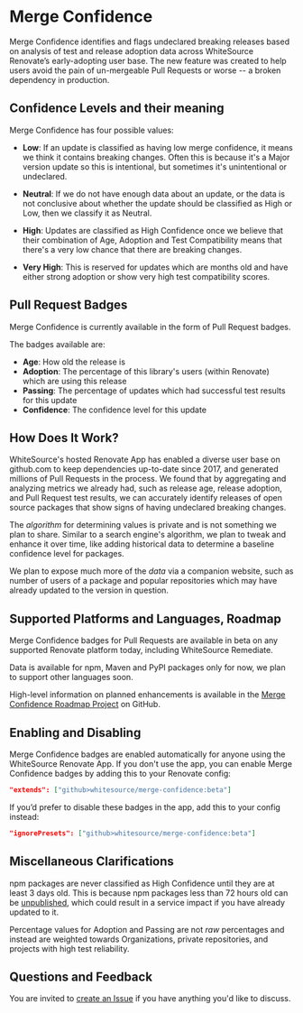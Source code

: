 # Merge Confidence

Merge Confidence identifies and flags undeclared breaking releases based on analysis of test and release adoption data across WhiteSource Renovate’s early-adopting user base.
The new feature was created to help users avoid the pain of un-mergeable Pull Requests or worse -- a broken dependency in production.

## Confidence Levels and their meaning

Merge Confidence has four possible values:

- **Low**: If an update is classified as having low merge confidence, it means we think it contains breaking changes. Often this is because it's a Major version update so this is intentional, but sometimes it's unintentional or undeclared.

- **Neutral**: If we do not have enough data about an update, or the data is not conclusive about whether the update should be classified as High or Low, then we classify it as Neutral.

- **High**: Updates are classified as High Confidence once we believe that their combination of Age, Adoption and Test Compatibility means that there's a very low chance that there are breaking changes.

- **Very High**: This is reserved for updates which are months old and have either strong adoption or show very high test compatibility scores.

## Pull Request Badges

Merge Confidence is currently available in the form of Pull Request badges.

The badges available are:

- **Age**: How old the release is
- **Adoption**: The percentage of this library's users (within Renovate) which are using this release
- **Passing**: The percentage of updates which had successful test results for this update
- **Confidence**: The confidence level for this update

## How Does It Work?

WhiteSource's hosted Renovate App has enabled a diverse user base on github.com to keep dependencies up-to-date since 2017, and generated millions of Pull Requests in the process.
We found that by aggregating and analyzing metrics we already had, such as release age, release adoption, and Pull Request test results, we can accurately identify releases of open source packages that show signs of having undeclared breaking changes.

The _algorithm_ for determining values is private and is not something we plan to share.
Similar to a search engine's algorithm, we plan to tweak and enhance it over time, like adding historical data to determine a baseline confidence level for packages.

We plan to expose much more of the _data_ via a companion website, such as number of users of a package and popular repositories which may have already updated to the version in question.

## Supported Platforms and Languages, Roadmap

Merge Confidence badges for Pull Requests are available in beta on any supported Renovate platform today, including WhiteSource Remediate.

Data is available for npm, Maven and PyPI packages only for now, we plan to support other languages soon.

High-level information on planned enhancements is available in the [Merge Confidence Roadmap Project](https://github.com/whitesource/merge-confidence/projects/1) on GitHub.

## Enabling and Disabling

Merge Confidence badges are enabled automatically for anyone using the WhiteSource Renovate App.
If you don't use the app, you can enable Merge Confidence badges by adding this to your Renovate config:
```json
"extends": ["github>whitesource/merge-confidence:beta"]
```

If you’d prefer to disable these badges in the app, add this to your config instead:
```json
"ignorePresets": ["github>whitesource/merge-confidence:beta"]
```

## Miscellaneous Clarifications

npm packages are never classified as High Confidence until they are at least 3 days old.
This is because npm packages less than 72 hours old can be [unpublished](https://docs.npmjs.com/unpublishing-packages-from-the-registry/), which could result in a service impact if you have already updated to it.

Percentage values for Adoption and Passing are not _raw_ percentages and instead are weighted towards Organizations, private repositories, and projects with high test reliability.

## Questions and Feedback

You are invited to [create an Issue](https://github.com/whitesource/merge-confidence/issues/new) if you have anything you'd like to discuss.
